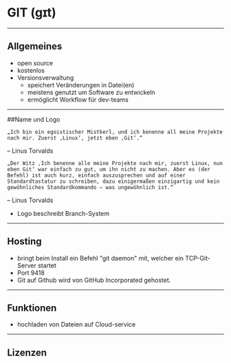 # GIT (ɡɪt)

---

## Allgemeines

* open source
* kostenlos
* Versionsverwaltung
    * speichert Veränderungen in Datei(en)
    * meistens genutzt um Software zu entwickeln
    * ermöglicht Workflow für dev-teams

---

##Name und Logo

    „Ich bin ein egoistischer Mistkerl, und ich benenne all meine Projekte nach mir. Zuerst ‚Linux‘, jetzt eben ‚Git‘.“

– Linus Torvalds


    „Der Witz ‚Ich benenne alle meine Projekte nach mir, zuerst Linux, nun eben Git‘ war einfach zu gut, um ihn nicht zu machen. Aber es (der Befehl) ist auch kurz, einfach auszusprechen und auf einer Standardtastatur zu schreiben, dazu einigermaßen einzigartig und kein gewöhnliches Standardkommando – was ungewöhnlich ist.“

– Linus Torvalds

* Logo beschreibt Branch-System

---

## Hosting

* bringt beim Install ein Befehl "git daemon" mit, welcher ein TCP-Git-Server startet
* Port 9418
* Git auf Github wird von GitHub Incorporated gehostet.

---

## Funktionen

* hochladen von Dateien auf Cloud-service

---

## Lizenzen